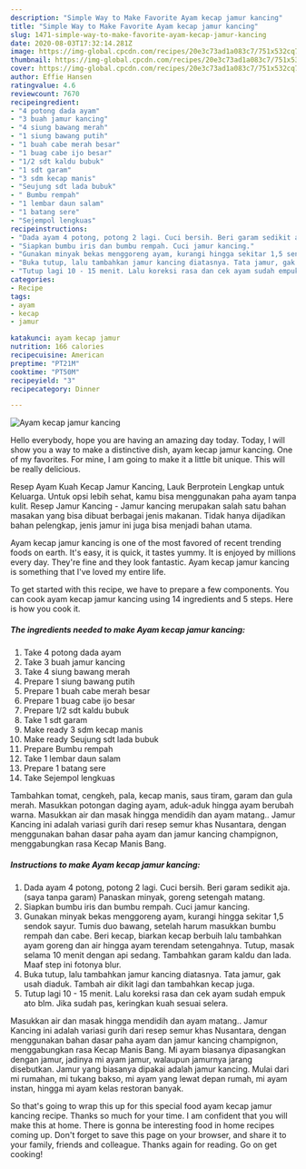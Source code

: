 ```yaml
---
description: "Simple Way to Make Favorite Ayam kecap jamur kancing"
title: "Simple Way to Make Favorite Ayam kecap jamur kancing"
slug: 1471-simple-way-to-make-favorite-ayam-kecap-jamur-kancing
date: 2020-08-03T17:32:14.281Z
image: https://img-global.cpcdn.com/recipes/20e3c73ad1a083c7/751x532cq70/ayam-kecap-jamur-kancing-foto-resep-utama.jpg
thumbnail: https://img-global.cpcdn.com/recipes/20e3c73ad1a083c7/751x532cq70/ayam-kecap-jamur-kancing-foto-resep-utama.jpg
cover: https://img-global.cpcdn.com/recipes/20e3c73ad1a083c7/751x532cq70/ayam-kecap-jamur-kancing-foto-resep-utama.jpg
author: Effie Hansen
ratingvalue: 4.6
reviewcount: 7670
recipeingredient:
- "4 potong dada ayam"
- "3 buah jamur kancing"
- "4 siung bawang merah"
- "1 siung bawang putih"
- "1 buah cabe merah besar"
- "1 buag cabe ijo besar"
- "1/2 sdt kaldu bubuk"
- "1 sdt garam"
- "3 sdm kecap manis"
- "Seujung sdt lada bubuk"
- " Bumbu rempah"
- "1 lembar daun salam"
- "1 batang sere"
- "Sejempol lengkuas"
recipeinstructions:
- "Dada ayam 4 potong, potong 2 lagi. Cuci bersih. Beri garam sedikit aja. (saya tanpa garam) Panaskan minyak, goreng setengah matang."
- "Siapkan bumbu iris dan bumbu rempah. Cuci jamur kancing."
- "Gunakan minyak bekas menggoreng ayam, kurangi hingga sekitar 1,5 sendok sayur. Tumis duo bawang, setelah harum masukkan bumbu rempah dan cabe. Beri kecap, biarkan kecap berbuih lalu tambahkan ayam goreng dan air hingga ayam terendam setengahnya. Tutup, masak selama 10 menit dengan api sedang. Tambahkan garam kaldu dan lada. Maaf step ini fotonya blur."
- "Buka tutup, lalu tambahkan jamur kancing diatasnya. Tata jamur, gak usah diaduk. Tambah air dikit lagi dan tambahkan kecap juga."
- "Tutup lagi 10 - 15 menit. Lalu koreksi rasa dan cek ayam sudah empuk ato blm. Jika sudah pas, keringkan kuah sesuai selera."
categories:
- Recipe
tags:
- ayam
- kecap
- jamur

katakunci: ayam kecap jamur 
nutrition: 166 calories
recipecuisine: American
preptime: "PT21M"
cooktime: "PT50M"
recipeyield: "3"
recipecategory: Dinner

---
```



![Ayam kecap jamur kancing](https://img-global.cpcdn.com/recipes/20e3c73ad1a083c7/751x532cq70/ayam-kecap-jamur-kancing-foto-resep-utama.jpg)

Hello everybody, hope you are having an amazing day today. Today, I will show you a way to make a distinctive dish, ayam kecap jamur kancing. One of my favorites. For mine, I am going to make it a little bit unique. This will be really delicious.

Resep Ayam Kuah Kecap Jamur Kancing, Lauk Berprotein Lengkap untuk Keluarga. Untuk opsi lebih sehat, kamu bisa menggunakan paha ayam tanpa kulit. Resep Jamur Kancing - Jamur kancing merupakan salah satu bahan masakan yang bisa dibuat berbagai jenis makanan. Tidak hanya dijadikan bahan pelengkap, jenis jamur ini juga bisa menjadi bahan utama.

Ayam kecap jamur kancing is one of the most favored of recent trending foods on earth. It's easy, it is quick, it tastes yummy. It is enjoyed by millions every day. They're fine and they look fantastic. Ayam kecap jamur kancing is something that I've loved my entire life.


To get started with this recipe, we have to prepare a few components. You can cook ayam kecap jamur kancing using 14 ingredients and 5 steps. Here is how you cook it.

<!--inarticleads1-->

##### The ingredients needed to make Ayam kecap jamur kancing:

1. Take 4 potong dada ayam
1. Take 3 buah jamur kancing
1. Take 4 siung bawang merah
1. Prepare 1 siung bawang putih
1. Prepare 1 buah cabe merah besar
1. Prepare 1 buag cabe ijo besar
1. Prepare 1/2 sdt kaldu bubuk
1. Take 1 sdt garam
1. Make ready 3 sdm kecap manis
1. Make ready Seujung sdt lada bubuk
1. Prepare  Bumbu rempah
1. Take 1 lembar daun salam
1. Prepare 1 batang sere
1. Take Sejempol lengkuas


Tambahkan tomat, cengkeh, pala, kecap manis, saus tiram, garam dan gula merah. Masukkan potongan daging ayam, aduk-aduk hingga ayam berubah warna. Masukkan air dan masak hingga mendidih dan ayam matang.. Jamur Kancing ini adalah variasi gurih dari resep semur khas Nusantara, dengan menggunakan bahan dasar paha ayam dan jamur kancing champignon, menggabungkan rasa Kecap Manis Bang. 

<!--inarticleads2-->

##### Instructions to make Ayam kecap jamur kancing:

1. Dada ayam 4 potong, potong 2 lagi. Cuci bersih. Beri garam sedikit aja. (saya tanpa garam) Panaskan minyak, goreng setengah matang.
1. Siapkan bumbu iris dan bumbu rempah. Cuci jamur kancing.
1. Gunakan minyak bekas menggoreng ayam, kurangi hingga sekitar 1,5 sendok sayur. Tumis duo bawang, setelah harum masukkan bumbu rempah dan cabe. Beri kecap, biarkan kecap berbuih lalu tambahkan ayam goreng dan air hingga ayam terendam setengahnya. Tutup, masak selama 10 menit dengan api sedang. Tambahkan garam kaldu dan lada. Maaf step ini fotonya blur.
1. Buka tutup, lalu tambahkan jamur kancing diatasnya. Tata jamur, gak usah diaduk. Tambah air dikit lagi dan tambahkan kecap juga.
1. Tutup lagi 10 - 15 menit. Lalu koreksi rasa dan cek ayam sudah empuk ato blm. Jika sudah pas, keringkan kuah sesuai selera.


Masukkan air dan masak hingga mendidih dan ayam matang.. Jamur Kancing ini adalah variasi gurih dari resep semur khas Nusantara, dengan menggunakan bahan dasar paha ayam dan jamur kancing champignon, menggabungkan rasa Kecap Manis Bang. Mi ayam biasanya dipasangkan dengan jamur, jadinya mi ayam jamur, walaupun jamurnya jarang disebutkan. Jamur yang biasanya dipakai adalah jamur kancing. Mulai dari mi rumahan, mi tukang bakso, mi ayam yang lewat depan rumah, mi ayam instan, hingga mi ayam kelas restoran banyak. 

So that's going to wrap this up for this special food ayam kecap jamur kancing recipe. Thanks so much for your time. I am confident that you will make this at home. There is gonna be interesting food in home recipes coming up. Don't forget to save this page on your browser, and share it to your family, friends and colleague. Thanks again for reading. Go on get cooking!
